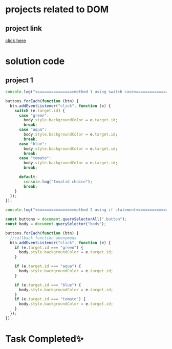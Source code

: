 # projects related to DOM

## project link

[click here](<(https://stackblitz.com/edit/stackblitz-starters-zbfw8x?file=5-keyboard%2Fchaiaurcode.js,index.html)>)

# solution code

## project 1

```javascript
console.log("<===============>method 1 using switch case<===============>");

buttons.forEach(function (btn) {
  btn.addEventListener("click", function (e) {
    switch (e.target.id) {
      case "green":
        body.style.backgroundColor = e.target.id;
        break;
      case "aqua":
        body.style.backgroundColor = e.target.id;
        break;
      case "blue":
        body.style.backgroundColor = e.target.id;
        break;
      case "tomato":
        body.style.backgroundColor = e.target.id;
        break;

      default:
        console.log("Invalid choice");
        break;
    }
  });
});

console.log("<===============>method 2 using if statement<===============>");

const buttons = document.querySelectorAll(".button");
const body = document.querySelector("body");

buttons.forEach(function (btn) {
  //callback function anonymous
  btn.addEventListener("click", function (e) {
    if (e.target.id === "green") {
      body.style.backgroundColor = e.target.id;
    }

    if (e.target.id === "aqua") {
      body.style.backgroundColor = e.target.id;
    }

    if (e.target.id === "blue") {
      body.style.backgroundColor = e.target.id;
    }
    if (e.target.id === "tomato") {
      body.style.backgroundColor = e.target.id;
    }
  });
});
```

# Task Completed✨
